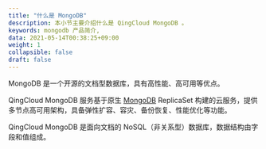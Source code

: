 ```yaml
---
title: "什么是 MongoDB"
description: 本小节主要介绍什么是 QingCloud MongoDB 。 
keywords: mongodb 产品简介, 
data: 2021-05-14T00:38:25+09:00
weight: 1
collapsible: false
draft: false
---
```


MongoDB 是一个开源的文档型数据库，具有高性能、高可用等优点。

QingCloud MongoDB 服务基于原生 [MongoDB](https://www.mongodb.com/) ReplicaSet 构建的云服务，提供多节点高可用架构，具备弹性扩容、容灾、备份恢复、性能优化等功能。

QingCloud MongoDB 是面向文档的 NoSQL（非关系型）数据库，数据结构由字段和值组成。
